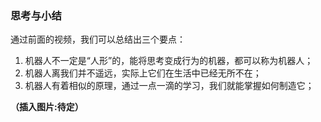 ### 思考与小结
通过前面的视频，我们可以总结出三个要点：

1. 机器人不一定是“人形”的，能将思考变成行为的机器，都可以称为机器人；
2. 机器人离我们并不遥远，实际上它们在生活中已经无所不在；
3. 机器人有着相似的原理，通过一点一滴的学习，我们就能掌握如何制造它；

**（插入图片:待定）**

